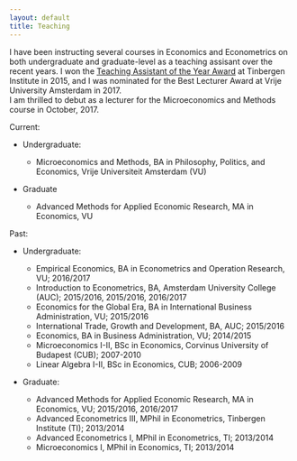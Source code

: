 ```yaml
---
layout: default
title: Teaching
---
```


I have been instructing several courses in Economics and Econometrics on both undergraduate and graduate-level as a teaching assisant over the recent years. I won the [Teaching Assistant of the Year Award](http://www.tinbergen.nl/student-council/teaching-assistant-and-lecturer-of-the-year/) at Tinbergen Institute in 2015, and I was nominated for the Best Lecturer Award at Vrije University Amsterdam in 2017.  
I am thrilled to debut as a lecturer for the Microeconomics and Methods course in October, 2017.

Current:
* Undergraduate:
  * Microeconomics and Methods, BA in Philosophy, Politics, and Economics, Vrije Universiteit Amsterdam (VU)
  
* Graduate 
  * Advanced Methods for Applied Economic Research, MA in Economics, VU

Past:
* Undergraduate:
  * Empirical Economics, BA in Econometrics and Operation Research, VU; 2016/2017
  * Introduction to Econometrics, BA, Amsterdam University College (AUC); 2015/2016, 2015/2016, 2016/2017
  * Economics for the Global Era, BA in International Business Administration, VU; 2015/2016
  * International Trade, Growth and Development, BA, AUC; 2015/2016
  * Economics, BA in Business Administration, VU; 2014/2015
  * Microeconomics I-II, BSc in Economics, Corvinus University of Budapest (CUB); 2007-2010
  * Linear Algebra I-II, BSc in Economics, CUB; 2006-2009
  
* Graduate:  
  * Advanced Methods for Applied Economic Research, MA in Economics, VU; 2015/2016, 2016/2017
  * Advanced Econometrics III, MPhil in Econometrics, Tinbergen Institute (TI); 2013/2014
  * Advanced Econometrics I, MPhil in Econometrics, TI; 2013/2014
  * Microeconomics I, MPhil in Economics, TI; 2013/2014
